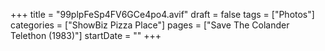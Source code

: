 +++
title = "99plpFeSp4FV6GCe4po4.avif"
draft = false
tags = ["Photos"]
categories = ["ShowBiz Pizza Place"]
pages = ["Save The Colander Telethon (1983)"]
startDate = ""
+++
